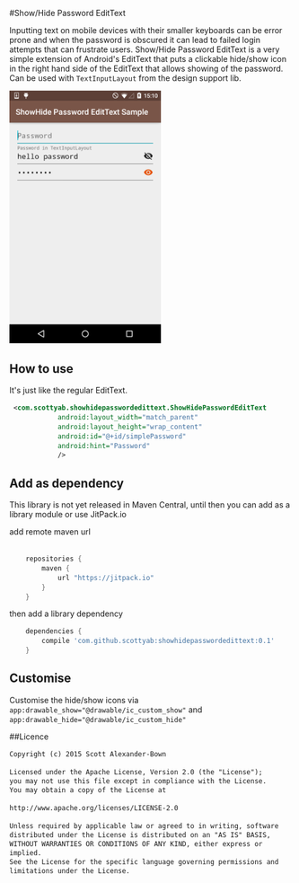 #Show/Hide Password EditText 

Inputting text on mobile devices with their smaller keyboards can be error prone and when the password is obscured it can lead to failed login attempts that can frustrate users. 
Show/Hide Password EditText is a very simple extension of Android's EditText that puts a clickable hide/show icon in the right hand side of the EditText that allows showing of the password. Can be used with `TextInputLayout` from the design support lib.   

<img width="270" src="./docs/sample_screen_shot.png" />


## How to use

It's just like the regular EditText.

```xml
 <com.scottyab.showhidepasswordedittext.ShowHidePasswordEditText
            android:layout_width="match_parent"
            android:layout_height="wrap_content"
            android:id="@+id/simplePassword"
            android:hint="Password"
            />
```            


## Add as dependency
This library is not yet released in Maven Central, until then you can add as a library module or use JitPack.io

add remote maven url

```groovy

    repositories {
        maven {
            url "https://jitpack.io"
        }
    }
```
    
then add a library dependency

```groovy
    dependencies {
        compile 'com.github.scottyab:showhidepasswordedittext:0.1'
    }
```

## Customise
            
Customise the hide/show icons via `app:drawable_show="@drawable/ic_custom_show"` and `app:drawable_hide="@drawable/ic_custom_hide"`
  

##Licence 

	Copyright (c) 2015 Scott Alexander-Bown
    
    Licensed under the Apache License, Version 2.0 (the "License");
    you may not use this file except in compliance with the License.
    You may obtain a copy of the License at
    
    http://www.apache.org/licenses/LICENSE-2.0

    Unless required by applicable law or agreed to in writing, software
    distributed under the License is distributed on an "AS IS" BASIS,
    WITHOUT WARRANTIES OR CONDITIONS OF ANY KIND, either express or implied.
    See the License for the specific language governing permissions and
    limitations under the License.